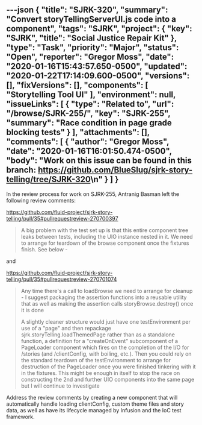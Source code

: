 ---json
{
  "title": "SJRK-320",
  "summary": "Convert storyTellingServerUI.js code into a component",
  "tags": "SJRK",
  "project": {
    "key": "SJRK",
    "title": "Social Justice Repair Kit"
  },
  "type": "Task",
  "priority": "Major",
  "status": "Open",
  "reporter": "Gregor Moss",
  "date": "2020-01-16T15:43:57.650-0500",
  "updated": "2020-01-22T17:14:09.600-0500",
  "versions": [],
  "fixVersions": [],
  "components": [
    "Storytelling Tool UI"
  ],
  "environment": null,
  "issueLinks": [
    {
      "type": "Related to",
      "url": "/browse/SJRK-255/",
      "key": "SJRK-255",
      "summary": "Race condition in page grade blocking tests"
    }
  ],
  "attachments": [],
  "comments": [
    {
      "author": "Gregor Moss",
      "date": "2020-01-16T16:01:50.474-0500",
      "body": "Work on this issue can be found in this branch: <https://github.com/BlueSlug/sjrk-story-telling/tree/SJRK-320>\n"
    }
  ]
}
---
In the review process for work on SJRK-255, Antranig Basman left the following review comments:

<https://github.com/fluid-project/sjrk-story-telling/pull/35#pullrequestreview-270700397>

> A big problem with the test set up is that this entire component tree leaks between tests, including the UIO instance nested in it. We need to arrange for teardown of the browse component once the fixtures finish. See below -

and

<https://github.com/fluid-project/sjrk-story-telling/pull/35#pullrequestreview-270701074>

> Any time there's a call to loadBrowse we need to arrange for cleanup - I suggest packaging the assertion functions into a reusable utility that as well as making the assertion calls storyBrowse.destroy() once it is done
>
> A slightly cleaner structure would just have one testEnvironment per use of a "page" and then repackage sjrk.storyTelling.loadThemedPage rather than as a standalone function, a definition for a "createOnEvent" subcomponent of a PageLoader component which fires on the completion of the I/O for /stories (and /clientConfig, with boiling, etc.). Then you could rely on the standard teardown of the testEnvironment to arrange for destruction of the PageLoader once you were finished tinkering with it in the fixtures. This might be enough in itself to stop the race on constructing the 2nd and further UIO components into the same page but I will continue to investigate

Address the review comments by creating a new component that will automatically handle loading clientConfig, custom theme files and story data, as well as have its lifecycle managed by Infusion and the IoC test framework.

        